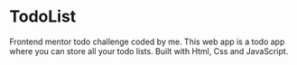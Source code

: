 # TodoList
Frontend mentor todo challenge coded by me.
This web app is a todo app where you can store all your todo lists.
Built with Html, Css and JavaScript.
